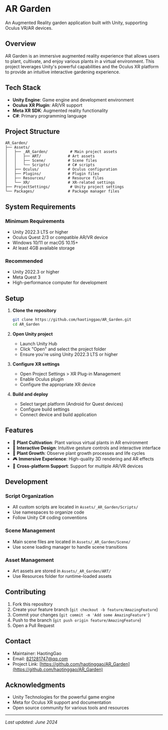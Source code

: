 # AR Garden

An Augmented Reality garden application built with Unity, supporting Oculus VR/AR devices.

## Overview

AR Garden is an immersive augmented reality experience that allows users to plant, cultivate, and enjoy various plants in a virtual environment. This project leverages Unity's powerful capabilities and the Oculus XR platform to provide an intuitive interactive gardening experience.

## Tech Stack

- **Unity Engine**: Game engine and development environment
- **Oculus XR Plugin**: AR/VR support
- **Meta XR SDK**: Augmented reality functionality
- **C#**: Primary programming language

## Project Structure

```
AR_Garden/
├── Assets/
│   ├── _AR_Garden/          # Main project assets
│   │   ├── ART/            # Art assets
│   │   ├── Scene/          # Scene files
│   │   └── Scripts/        # C# scripts
│   ├── Oculus/             # Oculus configuration
│   ├── Plugins/            # Plugin files
│   ├── Resources/          # Resource files
│   └── XR/                 # XR-related settings
├── ProjectSettings/         # Unity project settings
└── Packages/               # Package manager files
```

## System Requirements

### Minimum Requirements
- Unity 2022.3 LTS or higher
- Oculus Quest 2/3 or compatible AR/VR device
- Windows 10/11 or macOS 10.15+
- At least 4GB available storage

### Recommended
- Unity 2022.3 or higher
- Meta Quest 3
- High-performance computer for development

## Setup

1. **Clone the repository**
   ```bash
   git clone https://github.com/haotinggao/AR_Garden.git
   cd AR_Garden
   ```

2. **Open Unity project**
   - Launch Unity Hub
   - Click "Open" and select the project folder
   - Ensure you're using Unity 2022.3 LTS or higher

3. **Configure XR settings**
   - Open Project Settings > XR Plug-in Management
   - Enable Oculus plugin
   - Configure the appropriate XR device

4. **Build and deploy**
   - Select target platform (Android for Quest devices)
   - Configure build settings
   - Connect device and build application

## Features

- 🌱 **Plant Cultivation**: Plant various virtual plants in AR environment
- 🎨 **Interactive Design**: Intuitive gesture controls and interactive interface
- 🌿 **Plant Growth**: Observe plant growth processes and life cycles
- 🎮 **Immersive Experience**: High-quality 3D rendering and AR effects
- 📱 **Cross-platform Support**: Support for multiple AR/VR devices

## Development

### Script Organization
- All custom scripts are located in `Assets/_AR_Garden/Scripts/`
- Use namespaces to organize code
- Follow Unity C# coding conventions

### Scene Management
- Main scene files are located in `Assets/_AR_Garden/Scene/`
- Use scene loading manager to handle scene transitions

### Asset Management
- Art assets are stored in `Assets/_AR_Garden/ART/`
- Use Resources folder for runtime-loaded assets

## Contributing

1. Fork this repository
2. Create your feature branch (`git checkout -b feature/AmazingFeature`)
3. Commit your changes (`git commit -m 'Add some AmazingFeature'`)
4. Push to the branch (`git push origin feature/AmazingFeature`)
5. Open a Pull Request

## Contact

- Maintainer: HaotingGao
- Email: 821281747@qq.com
- Project Link: [https://github.com/haotinggao/AR_Garden](https://github.com/haotinggao/AR_Garden)

## Acknowledgments

- Unity Technologies for the powerful game engine
- Meta for Oculus XR support and documentation
- Open source community for various tools and resources

---

*Last updated: June 2024* 